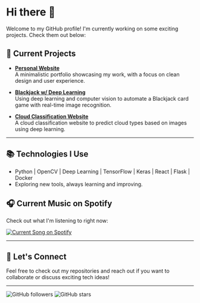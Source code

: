 # Hi there 👋

Welcome to my GitHub profile! I'm currently working on some exciting projects. Check them out below:

## 🌟 Current Projects

- [**Personal Website**](https://github.com/axeiira/axeiira-site.git)  
  A minimalistic portfolio showcasing my work, with a focus on clean design and user experience.
  
- [**Blackjack w/ Deep Learning**](https://github.com/axeiira/Deep-Learning-Blackjack)  
  Using deep learning and computer vision to automate a Blackjack card game with real-time image recognition.
  
- [**Cloud Classification Website**](https://github.com/axeiira/whicher-weather-classification)  
  A cloud classification website to predict cloud types based on images using deep learning.

---

## 📚 Technologies I Use

- Python | OpenCV | Deep Learning | TensorFlow | Keras | React | Flask | Docker
- Exploring new tools, always learning and improving.

## 🎧 Current Music on Spotify

Check out what I'm listening to right now:

[![Current Song on Spotify](https://axeiira.pythonanywhere.com?theme=dark&eq_color=rainbow&spin=true)](https://axeiira.pythonanywhere.com/link)

---

## 💬 Let's Connect

Feel free to check out my repositories and reach out if you want to collaborate or discuss exciting tech ideas!

---

![GitHub followers](https://img.shields.io/github/followers/axeiira?style=social)
![GitHub stars](https://img.shields.io/github/stars/axeiira?style=social)


<!--
**axeiira/axeiira** is a ✨ _special_ ✨ repository because its `README.md` (this file) appears on your GitHub profile.

Here are some ideas to get you started:

- 🔭 I’m currently working on ...
- 🌱 I’m currently learning ...
- 👯 I’m looking to collaborate on ...
- 🤔 I’m looking for help with ...
- 💬 Ask me about ...
- 📫 How to reach me: ...
- 😄 Pronouns: ...
- ⚡ Fun fact: ...
-->
